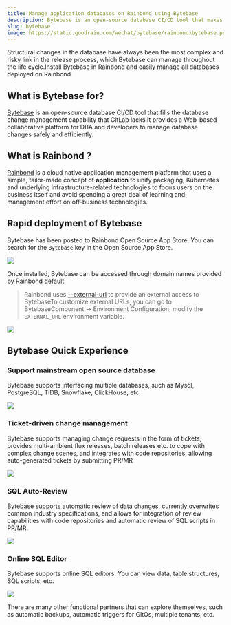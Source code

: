 ```yaml
---
title: Manage application databases on Rainbond using Bytebase
description: Bytebase is an open-source database CI/CD tool that makes up for database change management capabilities that GitLab lacks.It provides a Web-based collaborative platform for DBA and developers to manage database changes safely and efficiently.
slug: bytebase
image: https://static.goodrain.com/wechat/bytebase/rainbondxbytebase.png
---
```


Structural changes in the database have always been the most complex and risky link in the release process, which Bytebase can manage throughout the life cycle.Install Bytebase in Rainbond and easily manage all databases deployed on Rainbond

## What is Bytebase for?

[Bytebase](https://www.bytebase.com/) is an open-source database CI/CD tool that fills the database change management capability that GitLab lacks.It provides a Web-based collaborative platform for DBA and developers to manage database changes safely and efficiently.

## What is Rainbond ?

[Rainbond](https://www.rainbond.com) is a cloud native application management platform that uses a simple, tailor-made concept of **application** to unify packaging, Kubernetes and underlying infrastructure-related technologies to focus users on the business itself and avoid spending a great deal of learning and management effort on off-business technologies.

## Rapid deployment of Bytebase

Bytebase has been posted to Rainbond Open Source App Store. You can search for the `Bytebase` key in the Open Source App Store.

![](https://static.goodrain.com/wechat/bytebase/1.png)

Once installed, Bytebase can be accessed through domain names provided by Rainbond default.

> Rainbond uses [--external-url](https://bytebase.com/docs/get-started/install/external-url) to provide an external access to BytebaseTo customize external URLs, you can go to BytebaseComponent -> Environment Configuration, modify the `EXTERNAL_URL` environment variable.

![](https://static.goodrain.com/wechat/bytebase/2.png)

## Bytebase Quick Experience

### Support mainstream open source database

Bytebase supports interfacing multiple databases, such as Mysql, PostgreSQL, TiDB, Snowflake, ClickHouse, etc.

![](https://static.goodrain.com/wechat/bytebase/3.png)

### Ticket-driven change management

Bytebase supports managing change requests in the form of tickets, provides multi-ambient flux releases, batch releases etc. to cope with complex change scenes, and integrates with code repositories, allowing auto-generated tickets by submitting PR/MR

![](https://static.goodrain.com/wechat/bytebase/4.png)

### SQL Auto-Review

Bytebase supports automatic review of data changes, currently overwrites common industry specifications, and allows for integration of review capabilities with code repositories and automatic review of SQL scripts in PR/MR.

![](https://static.goodrain.com/wechat/bytebase/5.png)

### Online SQL Editor

Bytebase supports online SQL editors. You can view data, table structures, SQL scripts, etc.

![](https://static.goodrain.com/wechat/bytebase/6.png)

There are many other functional partners that can explore themselves, such as automatic backups, automatic triggers for GitOs, multiple tenants, etc.

